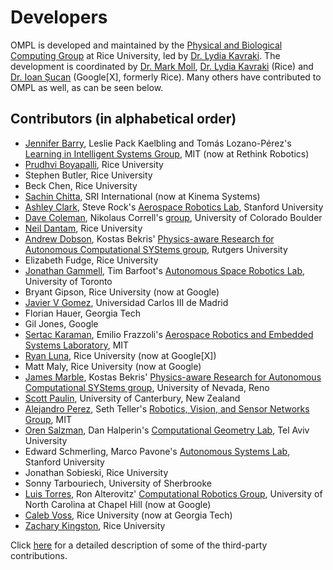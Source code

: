 # Developers

OMPL is developed and maintained by the [Physical and Biological Computing Group](http://www.kavrakilab.org) at Rice University, led by [Dr. Lydia Kavraki](http://www.cs.rice.edu/~kavraki). The development is coordinated by [Dr. Mark Moll](http://mmoll.rice.edu), [Dr. Lydia Kavraki](http://www.cs.rice.edu/~kavraki) (Rice) and [Dr. Ioan Șucan](http://ioan.sucan.ro) (Google\[X\], formerly Rice). Many others have contributed to OMPL as well, as can be seen below.

## Contributors (in alphabetical order)

- [Jennifer Barry](http://people.csail.mit.edu/jbarry), Leslie Pack Kaelbling and Tomás Lozano-Pérez's [Learning in Intelligent Systems Group](http://lis.csail.mit.edu), MIT (now at Rethink Robotics)
- [Prudhvi Boyapalli](http://www.prudhviboyapalli.com), Rice University
- Stephen Butler, Rice University
- Beck Chen, Rice University
- [Sachin Chitta](http://www.sachinchitta.org), SRI International (now at Kinema Systems)
- [Ashley Clark](http://web.stanford.edu/group/arl/people/ashley-clark), Steve Rock's [Aerospace Robotics Lab](http://web.stanford.edu/group/arl), Stanford University
- [Dave Coleman](http://davetcoleman.com/),  Nikolaus Correll's [group](http://correll.cs.colorado.edu/), University of Colorado Boulder
- [Neil Dantam](http://www.neil.dantam.name), Rice University
- [Andrew Dobson](http://www.pracsyslab.org/dobson), Kostas Bekris' [Physics-aware Research for Autonomous Computational SYStems group](http://www.pracsyslab.org), Rutgers University
- Elizabeth Fudge, Rice University
- [Jonathan Gammell](http://mrg.robots.ox.ac.uk/mrg_people/jon-gammell/), Tim Barfoot's [Autonomous Space Robotics Lab](http://asrl.utias.utoronto.ca), University of Toronto
- Bryant Gipson, Rice University (now at Google)
- [Javier V Gomez](http://jvgomez.github.io), Universidad Carlos III de Madrid
- Florian Hauer, Georgia Tech
- Gil Jones, Google
- [Sertac Karaman](http://sertac.scripts.mit.edu/web), Emilio Frazzoli's [Aerospace Robotics and Embedded Systems Laboratory](http://ares.lids.mit.edu), MIT
- [Ryan Luna](http://www.ryanluna.com), Rice University (now at Google[X])
- Matt Maly, Rice University (now at Google)
- [James Marble](http://www.cse.unr.edu/robotics/pracsys/marble), Kostas Bekris' [Physics-aware Research for Autonomous Computational SYStems group](http://www.cse.unr.edu/robotics/pracsys), University of Nevada, Reno
- [Scott Paulin](http://www.scottpaulin.info), University of Canterbury, New Zealand
- [Alejandro Perez](http://people.csail.mit.edu/aperez/www), Seth Teller's [Robotics, Vision, and Sensor Networks Group](http://rvsn.csail.mit.edu), MIT
- [Oren Salzman](http://acg.cs.tau.ac.il/people/oren-salzman/oren-salzman), Dan Halperin's [Computational Geometry Lab](http://acg.cs.tau.ac.il), Tel Aviv University
- Edward Schmerling, Marco Pavone's [Autonomous Systems Lab](http://asl.stanford.edu), Stanford University
- Jonathan Sobieski, Rice University
- Sonny Tarbouriech, University of Sherbrooke
- [Luis Torres](http://luis.web.unc.edu), Ron Alterovitz' [Computational Robotics Group](http://robotics.cs.unc.edu), University of North Carolina at Chapel Hill (now at Google)
- [Caleb Voss](http://calebvoss.com), Rice University (now at Georgia Tech)
- [Zachary Kingston](http://zacharykingston.me), Rice University

Click [here](thirdparty.html) for a detailed description of some of the third-party contributions.
